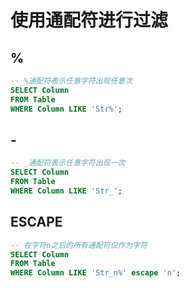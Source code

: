 # 使用通配符进行过滤

## %

``` SQL
-- %通配符表示任意字符出现任意次
SELECT Column
FROM Table
WHERE Column LIKE 'Str%';
```

## -

``` SQL
-- _通配符表示任意字符出现一次
SELECT Column
FROM Table
WHERE Column LIKE 'Str_';
```

## ESCAPE

``` SQL
-- 在字符n之后的所有通配符仅作为字符
SELECT Column
FROM Table
WHERE Column LIKE 'Str_n%' escape 'n';
```
